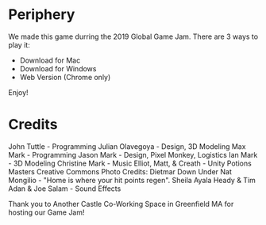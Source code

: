 # Periphery

We made this game durring the 2019 Global Game Jam. There are 3 ways to play it:
* Download for Mac
* Download for Windows
* Web Version (Chrome only)

Enjoy!

# Credits
John Tuttle - Programming
Julian Olavegoya - Design, 3D Modeling
Max Mark - Programming
Jason Mark - Design, Pixel Monkey, Logistics
Ian Mark - 3D Modeling
Christine Mark - Music
Elliot, Matt, & Creath - Unity Potions Masters
Creative Commons Photo Credits: Dietmar Down Under 
Nat Mongilio - "Home is where your hit points regen". 
Sheila Ayala Heady & Tim Adan & Joe Salam - Sound Effects

Thank you to Another Castle Co-Working Space in Greenfield MA for hosting our Game Jam!
